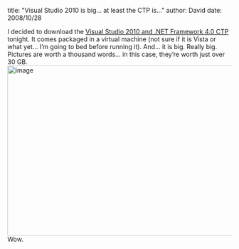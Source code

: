 
title: "Visual Studio 2010 is big&hellip; at least the CTP is&hellip;"
author: David
date: 2008/10/28

I decided to download the <a href="http://www.microsoft.com/downloads/details.aspx?FamilyId=922B4655-93D0-4476-BDA4-94CF5F8D4814&displaylang=en">Visual Studio 2010 and .NET Framework 4.0 CTP</a> tonight. It comes packaged in a virtual machine (not sure if it is Vista or what yet… I’m going to bed before running it). 
And… it is big. Really big. 
Pictures are worth a thousand words… in this case, they’re worth just over 30 GB. 
[<img title="image" style="border-right: 0px; border-top: 0px; display: inline; border-left: 0px; border-bottom: 0px" height="382" alt="image" src="http://www.mohundro.com/blog/content/binary/WindowsLiveWriter/VisualStudio2010isbigatleasttheCTPis_13948/image_thumb.png" width="788" border="0">](http://www.mohundro.com/blog/content/binary/WindowsLiveWriter/VisualStudio2010isbigatleasttheCTPis_13948/image_2.png)  
Wow.
